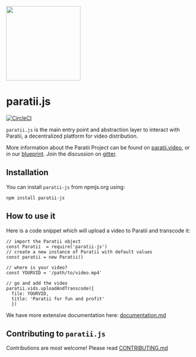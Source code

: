 <img src="https://i.imgur.com/rH3YYYX.png" width="200">

# paratii.js

[![CircleCI](https://circleci.com/gh/Paratii-Video/paratii-js.svg?style=svg)](https://circleci.com/gh/Paratii-Video/paratii-js)

`paratii.js` is the main entry point and abstraction layer to interact with Paratii, a decentralized platform for video distribution.

More information about the Paratii Project can be found on [paratii.video](http://paratii.video/), or in our [blueprint](https://github.com/Paratii-Video/paratii-player/wiki/Paratii-Blueprint). Join the discussion on [gitter](https://gitter.im/Paratii-Video).

## Installation

You can install `paratii-js` from npmjs.org using:

    npm install paratii-js


## How to use it

Here is a code snippet which will upload a video to Paratii and transcode it:

    // import the Paratii object
    const Paratii  = require('paratii-js')
    // create a new instance of Paratii with default values
    const paratii = new Paratii()

    // where is your video?
    const YOURVID = '/path/to/video.mp4'

    // go and add the video
    paratii.vids.uploadAndTranscode({
      file: YOURVID,
      title: 'Paratii for fun and profit'
      })

We have more extensive documentation here: [documentation.md](./docs/README.md)

## Contributing to `paratii.js`

Contributions are most welcome! Please read [CONTRIBUTING.md](./CONTRIBUTING.md)
